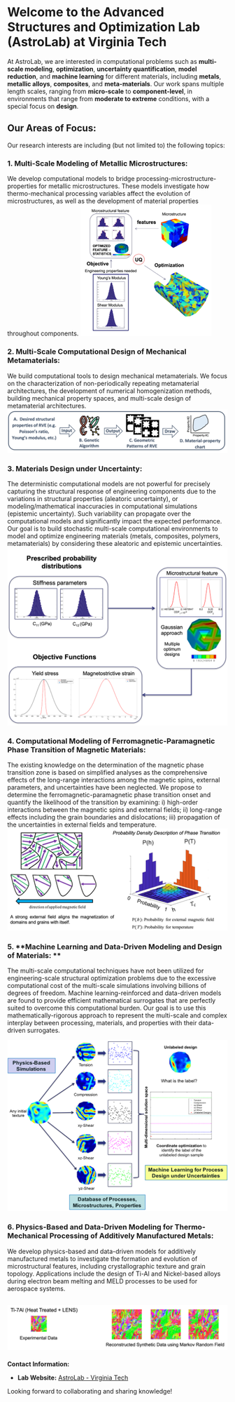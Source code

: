 # Welcome to the Advanced Structures and Optimization Lab (AstroLab) at Virginia Tech

At AstroLab, we are interested in computational problems such as **multi-scale modeling**, **optimization**, **uncertainty quantification**, **model reduction**, and **machine learning** for different materials, including **metals**, **metallic alloys**, **composites**, and **meta-materials**. Our work spans multiple length scales, ranging from **micro-scale** to **component-level**, in environments that range from **moderate to extreme** conditions, with a special focus on **design**. 

## Our Areas of Focus:
Our research interests are including (but not limited to) the following topics:

### 1. **Multi-Scale Modeling of Metallic Microstructures:**
We develop computational models to bridge processing-microstructure-properties for metallic microstructures. These models investigate how thermo-mechanical processing variables affect the evolution of microstructures, as well as the development of material properties throughout components. 
<img src="multi_scale.png" alt="multi_scale" width="300"/>

### 2. **Multi-Scale Computational Design of Mechanical Metamaterials:**

We build computational tools to design mechanical metamaterials. We focus on the characterization of non-periodically repeating metamaterial architectures, the development of numerical homogenization methods, building mechanical property spaces, and multi-scale design of metamaterial architectures.
![multi_scale metamaterials](meta_multi.png)

### 3. **Materials Design under Uncertainty:**

The deterministic computational models are not powerful for precisely capturing the structural response of engineering components due to the variations in structural properties (aleatoric uncertainty), or modeling/mathematical inaccuracies in computational simulations (epistemic uncertainty). Such variability can propagate over the computational models and significantly impact the expected performance. Our goal is to build stochastic multi-scale computational environments to model and optimize engineering materials (metals, composites, polymers, metamaterials) by considering these aleatoric and epistemic uncertainties. 
![design_uq](design_uq.png)

### 4. **Computational Modeling of Ferromagnetic-Paramagnetic Phase Transition of Magnetic Materials:**

The existing knowledge on the determination of the magnetic phase transition zone is based on simplified analyses as the comprehensive effects of the long-range interactions among the magnetic spins, external parameters, and uncertainties have been neglected. We propose to determine the ferromagnetic-paramagnetic phase transition onset and quantify the likelihood of the transition by examining: i) high-order interactions between the magnetic spins and external fields; ii) long-range effects including the grain boundaries and dislocations; iii) propagation of the uncertainties in external fields and temperature. 
![magnetic](magnet.png)

### 5. **Machine Learning and Data-Driven Modeling and Design of Materials: **


The multi-scale computational techniques have not been utilized for engineering-scale structural optimization problems due to the excessive computational cost of the multi-scale simulations involving billions of degrees of freedom. Machine learning-reinforced and data-driven models are found to provide efficient mathematical surrogates that are perfectly suited to overcome this computational burden. Our goal is to use this mathematically-rigorous approach to represent the multi-scale and complex interplay between processing, materials, and properties with their data-driven surrogates.

![data-driven](data_drven.png)

### 6. **Physics-Based and Data-Driven Modeling for Thermo-Mechanical Processing of Additively Manufactured Metals:**

We develop physics-based and data-driven models for additively manufactured metals to investigate the formation and evolution of microstructural features, including crystallographic texture and grain topology. Applications include the design of Ti-Al and Nickel-based alloys during electron beam melting and MELD processes to be used for aerospace systems.

![physics_based](phys_based.png)
---

**Contact Information:**
- **Lab Website:** [AstroLab - Virginia Tech](https://sites.google.com/vt.edu/astrolab/home)


Looking forward to collaborating and sharing knowledge!


